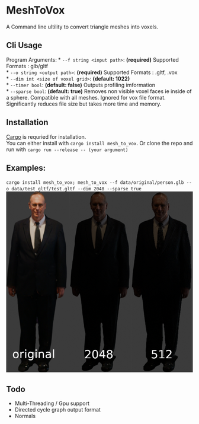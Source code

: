 # MeshToVox
A Command line ultility to convert triangle meshes into voxels.

## Cli Usage
Program Arguments:
    * `--f string <input path>`: **(required)** Supported Formats : glb/gltf\
    * `--o string <output path>`:  **(required)** Supported Formats : .gltf, .vox\
    * `--dim int <size of voxel grid>`:  **(default: 1022)**\
    * `--timer bool`:  **(default: false)** Outputs profiling imformation\
    * `--sparse bool`:  **(default: true)** Removes non visible voxel faces ie inside of a sphere. Compatible with all meshes. Ignored for vox file format. Significantly reduces file size but takes more time and memory.

## Installation
[Cargo](https://www.rust-lang.org/tools/install 'Cargo') is requried for installation.\
You can either install with `cargo install mesh_to_vox`. Or clone the repo and run with `cargo run --release -- (your argument)`

## Examples:
`cargo install mesh_to_vox;
mesh_to_vox --f data/original/person.glb --o data/test_gltf/test.gltf --dim 2048 --sparse true`
<img src="images/Example.png" alt="example"/>

## Todo
 * Multi-Threading / Gpu support
 * Directed cycle graph output format
 * Normals
